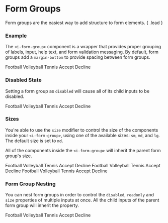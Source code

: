 # Form Groups
Form groups are the easiest way to add structure to form elements. { .lead }

### Example

The `<i-form-group>` component is a wrapper that provides proper grouping of labels, input, help text, and form validation messaging. By default, form groups add a `margin-bottom` to provide spacing between form groups.

<i-code-preview title="Basic Form Group" link="https://github.com/inkline/inkline/tree/master/src/components/FormGroup">

<i-form-group>
    <i-input v-model="input" placeholder="Type something.." />
</i-form-group>
<i-form-group>
    <i-textarea v-model="textarea" placeholder="Write a comment.." />
</i-form-group>
<i-form-group>
    <i-select v-model="select" placeholder="Choose an option">
        <i-select-option value="a" label="Option A" />
        <i-select-option value="b" label="Option B" />
        <i-select-option value="c" label="Option C" disabled />
    </i-select>
</i-form-group>
<i-form-group>
    <i-checkbox-group v-model="checkbox">
        <i-checkbox value="Football">Football</i-checkbox>
        <i-checkbox value="Volleyball">Volleyball</i-checkbox>
        <i-checkbox value="Tennis" disabled>Tennis</i-checkbox>
    </i-checkbox-group>
</i-form-group>
<i-form-group>
    <i-radio-group v-model="radio">
        <i-radio value="Accept">Accept</i-radio>
        <i-radio value="Decline">Decline</i-radio>
    </i-radio-group>
</i-form-group>

<template slot="html">

~~~html
<i-form-group>
    <i-input v-model="input" placeholder="Type something.." />
</i-form-group>

<i-form-group>
    <i-textarea v-model="textarea" placeholder="Write a comment.." />
</i-form-group>

<i-form-group>
    <i-select v-model="select" placeholder="Choose an option">
        <i-select-option value="a" label="Option A" />
        <i-select-option value="b" label="Option B" />
        <i-select-option value="c" label="Option C" disabled />
    </i-select>
</i-form-group>

<i-form-group>
    <i-checkbox-group v-model="checkbox">
        <i-checkbox value="Football">Football</i-checkbox>
        <i-checkbox value="Volleyball">Volleyball</i-checkbox>
        <i-checkbox value="Tennis" disabled>Tennis</i-checkbox>
    </i-checkbox-group>
</i-form-group>

<i-form-group>
    <i-radio-group v-model="radio">
        <i-radio value="Accept">Accept</i-radio>
        <i-radio value="Decline">Decline</i-radio>
    </i-radio-group>
</i-form-group>
~~~

</template>
<template slot="js">

~~~js
export default {
  data () {
    return {
      input: '',
      textarea: '',
      select: '',
      checkbox: ['Football'],
      radio: 'Decline',
    };
  }
}
~~~

</template>
</i-code-preview>

### Disabled State
Setting a form group as `disabled` will cause all of its child inputs to be disabled.


<i-code-preview title="Disabled Form Group" link="https://github.com/inkline/inkline/tree/master/src/components/FormGroup">

<i-form-group disabled>
    <i-input v-model="inputDisabled" placeholder="Type something.." />
</i-form-group>

<i-form-group disabled>
    <i-textarea v-model="textareaDisabled" placeholder="Write a comment.." />
</i-form-group>

<i-form-group disabled>
    <i-select v-model="selectDisabled" placeholder="Choose an option">
        <i-select-option value="a" label="Option A" />
        <i-select-option value="b" label="Option B" />
        <i-select-option value="c" label="Option C" disabled />
    </i-select>
</i-form-group>

<i-form-group disabled>
    <i-checkbox-group v-model="checkboxDisabled">
        <i-checkbox value="Football">Football</i-checkbox>
        <i-checkbox value="Volleyball">Volleyball</i-checkbox>
        <i-checkbox value="Tennis" disabled>Tennis</i-checkbox>
    </i-checkbox-group>
</i-form-group>

<i-form-group disabled>
    <i-radio-group v-model="radioDisabled">
        <i-radio value="Accept">Accept</i-radio>
        <i-radio value="Decline">Decline</i-radio>
    </i-radio-group>
</i-form-group>

<template slot="html">

~~~html
<i-form-group disabled>
    <i-input v-model="input" placeholder="Type something.." />
</i-form-group>

<i-form-group disabled>
    <i-textarea v-model="textarea" placeholder="Write a comment.." />
</i-form-group>

<i-form-group disabled>
    <i-select v-model="select" placeholder="Choose an option">
        <i-select-option value="a" label="Option A" />
        <i-select-option value="b" label="Option B" />
        <i-select-option value="c" label="Option C" disabled />
    </i-select>
</i-form-group>

<i-form-group disabled>
    <i-checkbox-group v-model="checkbox">
        <i-checkbox value="Football">Football</i-checkbox>
        <i-checkbox value="Volleyball">Volleyball</i-checkbox>
        <i-checkbox value="Tennis" disabled>Tennis</i-checkbox>
    </i-checkbox-group>
</i-form-group>

<i-form-group disabled>
    <i-radio-group v-model="radio">
        <i-radio value="Accept">Accept</i-radio>
        <i-radio value="Decline">Decline</i-radio>
    </i-radio-group>
</i-form-group>
~~~

</template>
<template slot="js">

~~~js
export default {
  data () {
    return {
      input: '',
      textarea: '',
      select: '',
      checkbox: ['Football'],
      radio: 'Decline'
    };
  }
}
~~~

</template>
</i-code-preview>

### Sizes
You're able to use the `size` modifier to control the size of the components inside your `<i-form-group>`, using one of the available sizes: `sm`, `md`, and `lg`. The default size is set to `md`. 

All of the components inside the `<i-form-group>` will inherit the parent form group's size.

<i-code-preview title="Small Form Group" link="https://github.com/inkline/inkline/tree/master/src/components/FormGroup">

<i-form-group size="sm">
    <i-input v-model="inputSizeSm" placeholder="Type something.." />
</i-form-group>

<i-form-group size="sm">
    <i-textarea v-model="textareaSizeSm" placeholder="Write a comment.." />
</i-form-group>

<i-form-group size="sm">
    <i-select v-model="selectSizeSm" placeholder="Choose an option">
        <i-select-option value="a" label="Option A" />
        <i-select-option value="b" label="Option B" />
        <i-select-option value="c" label="Option C" disabled />
    </i-select>
</i-form-group>

<i-form-group size="sm">
    <i-checkbox-group v-model="checkboxSizeSm">
        <i-checkbox value="Football">Football</i-checkbox>
        <i-checkbox value="Volleyball">Volleyball</i-checkbox>
        <i-checkbox value="Tennis" disabled>Tennis</i-checkbox>
    </i-checkbox-group>
</i-form-group>

<i-form-group size="sm">
    <i-radio-group v-model="radioSizeSm">
        <i-radio value="Accept">Accept</i-radio>
        <i-radio value="Decline">Decline</i-radio>
    </i-radio-group>
</i-form-group>

<template slot="html">

~~~html
<i-form-group size="sm">
    <i-input v-model="input" placeholder="Type something.." />
</i-form-group>

<i-form-group size="sm">
    <i-textarea v-model="textarea" placeholder="Write a comment.." />
</i-form-group>

<i-form-group size="sm">
    <i-select v-model="select" placeholder="Choose an option">
        <i-select-option value="a" label="Option A" />
        <i-select-option value="b" label="Option B" />
        <i-select-option value="c" label="Option C" disabled />
    </i-select>
</i-form-group>

<i-form-group size="sm">
    <i-checkbox-group v-model="checkbox">
        <i-checkbox value="Football">Football</i-checkbox>
        <i-checkbox value="Volleyball">Volleyball</i-checkbox>
        <i-checkbox value="Tennis" disabled>Tennis</i-checkbox>
    </i-checkbox-group>
</i-form-group>

<i-form-group size="sm">
    <i-radio-group v-model="radio">
        <i-radio value="Accept">Accept</i-radio>
        <i-radio value="Decline">Decline</i-radio>
    </i-radio-group>
</i-form-group>
~~~

</template>
<template slot="js">

~~~js
export default {
  data () {
    return {
      input: '',
      textarea: '',
      select: '',
      checkbox: ['Football'],
      radio: 'Decline'
    };
  }
}
~~~

</template>
</i-code-preview>

<i-code-preview title="Medium Form Group" link="https://github.com/inkline/inkline/tree/master/src/components/FormGroup">

<i-form-group size="md">
    <i-input v-model="inputSizeMd" placeholder="Type something.." />
</i-form-group>

<i-form-group size="md">
    <i-textarea v-model="textareaSizeMd" placeholder="Write a comment.." />
</i-form-group>

<i-form-group size="md">
    <i-select v-model="selectSizeMd" placeholder="Choose an option">
        <i-select-option value="a" label="Option A" />
        <i-select-option value="b" label="Option B" />
        <i-select-option value="c" label="Option C" disabled />
    </i-select>
</i-form-group>

<i-form-group size="md">
    <i-checkbox-group v-model="checkboxSizeMd">
        <i-checkbox value="Football">Football</i-checkbox>
        <i-checkbox value="Volleyball">Volleyball</i-checkbox>
        <i-checkbox value="Tennis" disabled>Tennis</i-checkbox>
    </i-checkbox-group>
</i-form-group>

<i-form-group size="md">
    <i-radio-group v-model="radioSizeMd">
        <i-radio value="Accept">Accept</i-radio>
        <i-radio value="Decline">Decline</i-radio>
    </i-radio-group>
</i-form-group>

<template slot="html">

~~~html
<i-form-group size="md">
    <i-input v-model="input" placeholder="Type something.." />
</i-form-group>

<i-form-group size="md">
    <i-textarea v-model="textarea" placeholder="Write a comment.." />
</i-form-group>

<i-form-group size="md">
    <i-select v-model="select" placeholder="Choose an option">
        <i-select-option value="a" label="Option A" />
        <i-select-option value="b" label="Option B" />
        <i-select-option value="c" label="Option C" disabled />
    </i-select>
</i-form-group>

<i-form-group size="md">
    <i-checkbox-group v-model="checkbox">
        <i-checkbox value="Football">Football</i-checkbox>
        <i-checkbox value="Volleyball">Volleyball</i-checkbox>
        <i-checkbox value="Tennis" disabled>Tennis</i-checkbox>
    </i-checkbox-group>
</i-form-group>

<i-form-group size="md">
    <i-radio-group v-model="radio">
        <i-radio value="Accept">Accept</i-radio>
        <i-radio value="Decline">Decline</i-radio>
    </i-radio-group>
</i-form-group>
~~~

</template>
<template slot="js">

~~~js
export default {
  data () {
    return {
      input: '',
      textarea: '',
      select: '',
      checkbox: ['Football'],
      radio: 'Decline'
    };
  }
}
~~~

</template>
</i-code-preview>

<i-code-preview title="Large Form Group" link="https://github.com/inkline/inkline/tree/master/src/components/FormGroup">

<i-form-group size="lg">
    <i-input v-model="inputSizeLg" placeholder="Type something.." />
</i-form-group>

<i-form-group size="lg">
    <i-textarea v-model="textareaSizeLg" placeholder="Write a comment.." />
</i-form-group>

<i-form-group size="lg">
    <i-select v-model="selectSizeLg" placeholder="Choose an option">
        <i-select-option value="a" label="Option A" />
        <i-select-option value="b" label="Option B" />
        <i-select-option value="c" label="Option C" disabled />
    </i-select>
</i-form-group>

<i-form-group size="lg">
    <i-checkbox-group v-model="checkboxSizeLg">
        <i-checkbox value="Football">Football</i-checkbox>
        <i-checkbox value="Volleyball">Volleyball</i-checkbox>
        <i-checkbox value="Tennis" disabled>Tennis</i-checkbox>
    </i-checkbox-group>
</i-form-group>

<i-form-group size="lg">
    <i-radio-group v-model="radioSizeLg">
        <i-radio value="Accept">Accept</i-radio>
        <i-radio value="Decline">Decline</i-radio>
    </i-radio-group>
</i-form-group>

<template slot="html">

~~~html
<i-form-group size="lg">
    <i-input v-model="input" placeholder="Type something.." />
</i-form-group>

<i-form-group size="lg">
    <i-textarea v-model="textarea" placeholder="Write a comment.." />
</i-form-group>

<i-form-group size="lg">
    <i-select v-model="select" placeholder="Choose an option">
        <i-select-option value="a" label="Option A" />
        <i-select-option value="b" label="Option B" />
        <i-select-option value="c" label="Option C" disabled />
    </i-select>
</i-form-group>

<i-form-group size="lg">
    <i-checkbox-group v-model="checkbox">
        <i-checkbox value="Football">Football</i-checkbox>
        <i-checkbox value="Volleyball">Volleyball</i-checkbox>
        <i-checkbox value="Tennis" disabled>Tennis</i-checkbox>
    </i-checkbox-group>
</i-form-group>

<i-form-group size="lg">
    <i-radio-group v-model="radio">
        <i-radio value="Accept">Accept</i-radio>
        <i-radio value="Decline">Decline</i-radio>
    </i-radio-group>
</i-form-group>
~~~

</template>
<template slot="js">

~~~js
export default {
  data () {
    return {
      input: '',
      textarea: '',
      select: '',
      checkbox: ['Football'],
      radio: 'Decline'
    };
  }
}
~~~

</template>
</i-code-preview>

### Form Group Nesting
You can nest form groups in order to control the `disabled`, `readonly` and `size` properties of multiple inputs at once. All the child inputs of the parent form group will inherit the property. 

<i-code-preview title="Disabled Form Group Nesting" link="https://github.com/inkline/inkline/tree/master/src/components/FormGroup">

<i-form-group disabled>
    <i-form-group>
        <i-input v-model="inputNested" placeholder="Type something.." />
    </i-form-group>
    <i-form-group>
        <i-input v-model="passwordNested" type="password" placeholder="Enter your password.." />
    </i-form-group>
</i-form-group>

<template slot="html">

~~~html
<i-form-group disabled>
    <i-form-group>
        <i-input v-model="input" placeholder="Type something.." />
    </i-form-group>
    <i-form-group>
        <i-input v-model="password" type="password" placeholder="Enter your password.." />
    </i-form-group>
</i-form-group>
~~~

</template>
<template slot="js">

~~~js
export default {
  data () {
    return {
      input: '',
      password: '',
      textarea: '',
      select: '',
      checkbox: ['Football'],
      radio: 'Decline'
    };
  }
}
~~~

</template>
</i-code-preview>


<i-code-preview title="Readonly Form Group Nesting" link="https://github.com/inkline/inkline/tree/master/src/components/FormGroup">

<i-form-group readonly>
    <i-form-group>
        <i-textarea v-model="textareaNested" placeholder="Write a comment.." />
    </i-form-group>
    <i-form-group>
        <i-select v-model="selectNested" placeholder="Choose an option">
            <i-select-option value="a" label="Option A" />
            <i-select-option value="b" label="Option B" />
            <i-select-option value="c" label="Option C" disabled />
        </i-select>
    </i-form-group>
</i-form-group>

<template slot="html">

~~~html
<i-form-group readonly>
    <i-form-group>
        <i-textarea v-model="textarea" placeholder="Write a comment.." />
    </i-form-group>
    <i-form-group>
        <i-select v-model="select" placeholder="Choose an option">
            <i-select-option value="a" label="Option A" />
            <i-select-option value="b" label="Option B" />
            <i-select-option value="c" label="Option C" disabled />
        </i-select>
    </i-form-group>
</i-form-group>
~~~

</template>
<template slot="js">

~~~js
export default {
  data () {
    return {
      input: '',
      password: '',
      textarea: '',
      select: '',
      checkbox: ['Football'],
      radio: 'Decline'
    };
  }
}
~~~

</template>
</i-code-preview>


<i-code-preview title="Sized Form Group Nesting" link="https://github.com/inkline/inkline/tree/master/src/components/FormGroup">

<i-form-group size="lg">
    <i-checkbox-group v-model="checkboxNested">
        <i-checkbox value="Football">Football</i-checkbox>
        <i-checkbox value="Volleyball">Volleyball</i-checkbox>
        <i-checkbox value="Tennis" disabled>Tennis</i-checkbox>
    </i-checkbox-group>
    <i-radio-group v-model="radioNested">
        <i-radio value="Accept">Accept</i-radio>
        <i-radio value="Decline">Decline</i-radio>
    </i-radio-group>
</i-form-group>

<template slot="html">

~~~html
<i-form-group size="lg">
    <i-form-group>
        <i-checkbox-group v-model="checkbox">
            <i-checkbox value="Football">Football</i-checkbox>
            <i-checkbox value="Volleyball">Volleyball</i-checkbox>
            <i-checkbox value="Tennis" disabled>Tennis</i-checkbox>
        </i-checkbox-group>
    </i-form-group>
    <i-form-group>
        <i-radio-group v-model="radio">
            <i-radio value="Accept">Accept</i-radio>
            <i-radio value="Decline">Decline</i-radio>
        </i-radio-group>
    </i-form-group>
</i-form-group>
~~~

</template>
<template slot="js">

~~~js
export default {
  data () {
    return {
      input: '',
      password: '',
      textarea: '',
      select: '',
      checkbox: ['Football'],
      radio: 'Decline'
    };
  }
}
~~~

</template>
</i-code-preview>